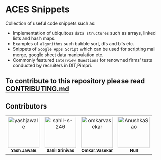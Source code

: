 # ACES Snippets
Collection of useful code snippets such as:
- Implementation of ubiquitous ```data structures``` such as arrays, linked lists and hash maps.
- Examples of ```algorithms``` such bubble sort, dfs and bfs etc.
- Snippets of ```Google Apps Script``` which can be used for scripting mail merge, google sheet data manipulation etc.
- Commonly featured ```Interview Questions``` for renowned firms' tests conducted by recruiters in DIT,Pimpri.

## To contribute to this repository please read [CONTRIBUTING.md](https://github.com/acesdit/snippets/blob/main/CONTRIBUTING.md)

## Contributors

<!-- readme: collaborators,contributors -start -->
<table>
<tr>
    <td align="center">
        <a href="https://github.com/yashjawale">
            <img src="https://avatars.githubusercontent.com/u/63059729?v=4" width="100;" alt="yashjawale"/>
            <br />
            <sub><b>Yash Jawale</b></sub>
        </a>
    </td>
    <td align="center">
        <a href="https://github.com/sahil-s-246">
            <img src="https://avatars.githubusercontent.com/u/97866494?v=4" width="100;" alt="sahil-s-246"/>
            <br />
            <sub><b>Sahil Srinivas</b></sub>
        </a>
    </td>
    <td align="center">
        <a href="https://github.com/omkarvasekar">
            <img src="https://avatars.githubusercontent.com/u/125749197?v=4" width="100;" alt="omkarvasekar"/>
            <br />
            <sub><b>Omkar Vasekar</b></sub>
        </a>
    </td>
    <td align="center">
        <a href="https://github.com/AnushkaSao">
            <img src="https://avatars.githubusercontent.com/u/141952829?v=4" width="100;" alt="AnushkaSao"/>
            <br />
            <sub><b>Null</b></sub>
        </a>
    </td></tr>
</table>
<!-- readme: collaborators,contributors -end -->
